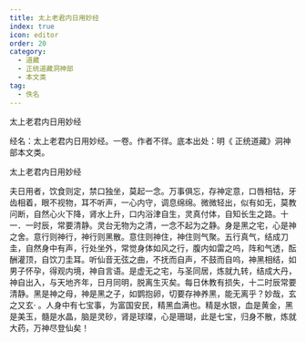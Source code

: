 ```yaml
---
title: 太上老君内日用妙经
index: true
icon: editor
order: 20
category:
  - 道藏
  - 正统道藏洞神部
  - 本文类
tag:
  - 佚名
---
```


太上老君内日用妙经  

经名：太上老君内日用妙经。一卷。作者不徉。底本出处：明《 正统道藏》洞神部本文类。  

太上老君内日用妙经  

夫日用者，饮食则定，禁口独坐，莫起一念。万事俱忘，存神定意，口唇相牯，牙齿相着，眼不视物，耳不听声，一心内守，调息绵绵。微微轻出，似有如无，莫教问断，自然心火下降，肾水上升，口内浴津自生，灵真付体，自知长生之路。十一．一时辰，常要清静。灵台无物为之清，一念不起为之静。身是黑之宅，心是神之舍。意行则神行，神行则黑散。意住则神住，神住则气聚。五行真气，结成刀圭，自然身中有声，行处坐外，常觉身体如风之行，腹内如雷之呜，阵和气透，酝酬灌顶，自饮刀圭耳。听仙音无弦之曲，不抚而自声，不鼓而自呜，神黑相结，如男子怀孕，得观内境，神自言语。是虚无之宅，与圣同居，炼就九转，结成大丹，神自出入，与天地齐年，日月同明，脱离生灭矣。每日休教有损失，十二时辰常要清静。黑是神之母，神是黑之子，如鹦抱卵，切要存神养黑，能无离乎？妙哉，玄之又玄· 。人身中有七宝事，为富国安民，精黑血满也。精是水银，血是黄金，黑是美玉，髓是水晶，脑是灵砂，肾是球璨，心是珊瑚，此是七宝，归身不散，炼就大药，万神尽登仙矣！  
